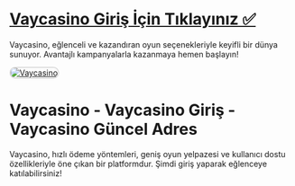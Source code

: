 # <a href="https://t2m.io/2284401">Vaycasino Giriş İçin Tıklayınız ✅</a>  
Vaycasino, eğlenceli ve kazandıran oyun seçenekleriyle keyifli bir dünya sunuyor. Avantajlı kampanyalarla kazanmaya hemen başlayın!  

<a href="https://t2m.io/2284401" title="Vaycasino">  
    <img src="https://i.ibb.co/gtF7ptH/photo-2025-01-13-14-27-16.jpg" alt="Vaycasino" style="max-width: 100%; border: 2px solid #ddd; border-radius: 10px;">  
</a>  

# Vaycasino - Vaycasino Giriş - Vaycasino Güncel Adres  
Vaycasino, hızlı ödeme yöntemleri, geniş oyun yelpazesi ve kullanıcı dostu özellikleriyle öne çıkan bir platformdur. Şimdi giriş yaparak eğlenceye katılabilirsiniz!  
